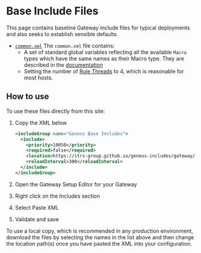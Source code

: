 # Base Include Files

This page contains baseline Gateway include files for typical deployments and also seeks to establish sensible defaults.

* [`common.xml`](common.xml)
  The `common.xml` file contains:
  * A set of standard global variables reflecting all the available `Macro` types which have the same names as their Macro type. They are described in the [documentation](https://docs.itrsgroup.com/docs/geneos/current/Gateway_Reference_Guide/gateway_user_variables_and_environments.htm#environments_environment_var_macro)
  * Setting the number of [Rule Threads](https://docs.itrsgroup.com/docs/geneos/current/Gateway_Reference_Guide/gateway_operating_environment.htm#operatingEnvironment_numRuleEvaluationThreads) to 4, which is reasonable for most hosts.

## How to use

To use these files directly from this site:

  1. Copy the XML below

     ```xml
     <includeGroup name="Geneos Base Includes">
       <include>
         <priority>10050</priority>
         <required>false</required>
         <location>https://itrs-group.github.io/geneos-includes/gateway/base/common.xml</location>
         <reloadInterval>300</reloadInterval>
       </include>
     </includeGroup>
     ```

  2. Open the Gateway Setup Editor for your Gateway
  3. Right click on the Includes section
  4. Select Paste XML
  5. Validate and save
  
To use a local copy, which is recommended in any production environment, download the files by selecting the names in the list above and then change the location path(s) once you have pasted the XML into your configuration.
